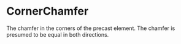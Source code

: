 CornerChamfer
=============

The chamfer in the corners of the precast element. The chamfer is presumed to be equal in both directions.
